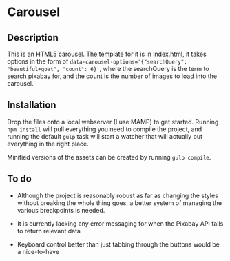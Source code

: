 # Carousel

## Description
This is an HTML5 carousel. The template for it is in index.html, it takes options in the form of `data-carousel-options='{"searchQuery": "beautiful+goat", "count": 6}'`, where the searchQuery is the term to search pixabay for, and the count is the number of images to load into the carousel.

## Installation
Drop the files onto a local webserver (I use MAMP) to get started. Running `npm install` will pull everything you need to compile the project, and running the default `gulp` task will start a watcher that will actually put everything in the right place.

Minified versions of the assets can be created by running `gulp compile`.

## To do
- Although the project is reasonably robust as far as changing the styles without breaking the whole thing goes, a better system of managing the various breakpoints is needed.

- It is currently lacking any error messaging for when the Pixabay API fails to return relevant data

- Keyboard control better than just tabbing through the buttons would be a nice-to-have